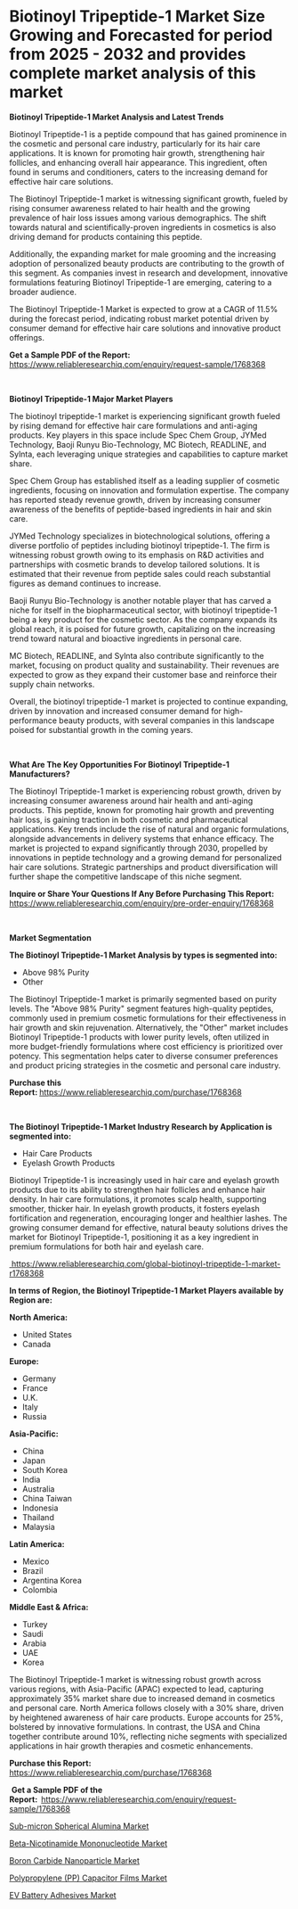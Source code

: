 <p><h1>Biotinoyl Tripeptide-1 Market Size Growing and Forecasted for period from 2025 - 2032 and provides complete market analysis of this market</h1></p><p><strong>Biotinoyl Tripeptide-1 Market Analysis and Latest Trends</strong></p>
<p><p>Biotinoyl Tripeptide-1 is a peptide compound that has gained prominence in the cosmetic and personal care industry, particularly for its hair care applications. It is known for promoting hair growth, strengthening hair follicles, and enhancing overall hair appearance. This ingredient, often found in serums and conditioners, caters to the increasing demand for effective hair care solutions.</p><p>The Biotinoyl Tripeptide-1 market is witnessing significant growth, fueled by rising consumer awareness related to hair health and the growing prevalence of hair loss issues among various demographics. The shift towards natural and scientifically-proven ingredients in cosmetics is also driving demand for products containing this peptide. </p><p>Additionally, the expanding market for male grooming and the increasing adoption of personalized beauty products are contributing to the growth of this segment. As companies invest in research and development, innovative formulations featuring Biotinoyl Tripeptide-1 are emerging, catering to a broader audience. </p><p>The Biotinoyl Tripeptide-1 Market is expected to grow at a CAGR of 11.5% during the forecast period, indicating robust market potential driven by consumer demand for effective hair care solutions and innovative product offerings.</p></p>
<p><strong>Get a Sample PDF of the Report:&nbsp;</strong> <a href="https://www.reliableresearchiq.com/enquiry/request-sample/1768368?utm_campaign=1129&utm_medium=2&utm_source=Github&utm_content=ia&utm_term=03042025&utm_id=biotinoyl-tripeptide-1">https://www.reliableresearchiq.com/enquiry/request-sample/1768368</a></p>
<p>&nbsp;</p>
<p><strong>Biotinoyl Tripeptide-1 Major Market Players</strong></p>
<p><p>The biotinoyl tripeptide-1 market is experiencing significant growth fueled by rising demand for effective hair care formulations and anti-aging products. Key players in this space include Spec Chem Group, JYMed Technology, Baoji Runyu Bio-Technology, MC Biotech, READLINE, and Sylnta, each leveraging unique strategies and capabilities to capture market share.</p><p>Spec Chem Group has established itself as a leading supplier of cosmetic ingredients, focusing on innovation and formulation expertise. The company has reported steady revenue growth, driven by increasing consumer awareness of the benefits of peptide-based ingredients in hair and skin care. </p><p>JYMed Technology specializes in biotechnological solutions, offering a diverse portfolio of peptides including biotinoyl tripeptide-1. The firm is witnessing robust growth owing to its emphasis on R&D activities and partnerships with cosmetic brands to develop tailored solutions. It is estimated that their revenue from peptide sales could reach substantial figures as demand continues to increase.</p><p>Baoji Runyu Bio-Technology is another notable player that has carved a niche for itself in the biopharmaceutical sector, with biotinoyl tripeptide-1 being a key product for the cosmetic sector. As the company expands its global reach, it is poised for future growth, capitalizing on the increasing trend toward natural and bioactive ingredients in personal care.</p><p>MC Biotech, READLINE, and Sylnta also contribute significantly to the market, focusing on product quality and sustainability. Their revenues are expected to grow as they expand their customer base and reinforce their supply chain networks.</p><p>Overall, the biotinoyl tripeptide-1 market is projected to continue expanding, driven by innovation and increased consumer demand for high-performance beauty products, with several companies in this landscape poised for substantial growth in the coming years.</p></p>
<p>&nbsp;</p>
<p><strong>What Are The Key Opportunities For Biotinoyl Tripeptide-1 Manufacturers?</strong></p>
<p><p>The Biotinoyl Tripeptide-1 market is experiencing robust growth, driven by increasing consumer awareness around hair health and anti-aging products. This peptide, known for promoting hair growth and preventing hair loss, is gaining traction in both cosmetic and pharmaceutical applications. Key trends include the rise of natural and organic formulations, alongside advancements in delivery systems that enhance efficacy. The market is projected to expand significantly through 2030, propelled by innovations in peptide technology and a growing demand for personalized hair care solutions. Strategic partnerships and product diversification will further shape the competitive landscape of this niche segment.</p></p>
<p><strong>Inquire or Share Your Questions If Any Before Purchasing This Report:</strong> <a href="https://www.reliableresearchiq.com/enquiry/pre-order-enquiry/1768368?utm_campaign=1129&utm_medium=2&utm_source=Github&utm_content=ia&utm_term=03042025&utm_id=biotinoyl-tripeptide-1">https://www.reliableresearchiq.com/enquiry/pre-order-enquiry/1768368</a></p>
<p>&nbsp;</p>
<p><strong>Market Segmentation</strong></p>
<p><strong>The Biotinoyl Tripeptide-1 Market Analysis by types is segmented into:</strong></p>
<p><ul><li>Above 98% Purity</li><li>Other</li></ul></p>
<p><p>The Biotinoyl Tripeptide-1 market is primarily segmented based on purity levels. The "Above 98% Purity" segment features high-quality peptides, commonly used in premium cosmetic formulations for their effectiveness in hair growth and skin rejuvenation. Alternatively, the "Other" market includes Biotinoyl Tripeptide-1 products with lower purity levels, often utilized in more budget-friendly formulations where cost efficiency is prioritized over potency. This segmentation helps cater to diverse consumer preferences and product pricing strategies in the cosmetic and personal care industry.</p></p>
<p><strong>Purchase this Report:&nbsp;</strong><a href="https://www.reliableresearchiq.com/purchase/1768368?utm_campaign=1129&utm_medium=2&utm_source=Github&utm_content=ia&utm_term=03042025&utm_id=biotinoyl-tripeptide-1">https://www.reliableresearchiq.com/purchase/1768368</a></p>
<p>&nbsp;</p>
<p><strong>The Biotinoyl Tripeptide-1 Market Industry Research by Application is segmented into:</strong></p>
<p><ul><li>Hair Care Products</li><li>Eyelash Growth Products</li></ul></p>
<p><p>Biotinoyl Tripeptide-1 is increasingly used in hair care and eyelash growth products due to its ability to strengthen hair follicles and enhance hair density. In hair care formulations, it promotes scalp health, supporting smoother, thicker hair. In eyelash growth products, it fosters eyelash fortification and regeneration, encouraging longer and healthier lashes. The growing consumer demand for effective, natural beauty solutions drives the market for Biotinoyl Tripeptide-1, positioning it as a key ingredient in premium formulations for both hair and eyelash care.</p></p>
<p><a href="https://www.reliableresearchiq.com/global-biotinoyl-tripeptide-1-market-r1768368?utm_campaign=1129&utm_medium=2&utm_source=Github&utm_content=ia&utm_term=03042025&utm_id=biotinoyl-tripeptide-1">&nbsp;https://www.reliableresearchiq.com/global-biotinoyl-tripeptide-1-market-r1768368</a></p>
<p><strong>In terms of Region, the Biotinoyl Tripeptide-1 Market Players available by Region are:</strong></p>
<p>
    <p> <strong> North America: </strong>
        <ul>
            <li>United States</li>
            <li>Canada</li>
        </ul>
        </p> 
    <p> <strong> Europe: </strong>
        <ul>
            <li>Germany</li>
            <li>France</li>
            <li>U.K.</li>
            <li>Italy</li>
            <li>Russia</li>
        </ul>
        </p> 
    <p> <strong> Asia-Pacific: </strong>
        <ul>
            <li>China</li>
            <li>Japan</li>
            <li>South Korea</li>
            <li>India</li>
            <li>Australia</li>
            <li>China Taiwan</li>
            <li>Indonesia</li>
            <li>Thailand</li>
            <li>Malaysia</li>
        </ul>
        </p> 
    <p> <strong> Latin America: </strong>
        <ul>
            <li>Mexico</li>
            <li>Brazil</li>
            <li>Argentina Korea</li>
            <li>Colombia</li>
        </ul>
        </p> 
    <p> <strong> Middle East & Africa: </strong>
        <ul>
            <li>Turkey</li>
            <li>Saudi</li>
            <li>Arabia</li>
            <li>UAE</li>
            <li>Korea</li>
        </ul>
    </p>
    </p>
<p><p>The Biotinoyl Tripeptide-1 market is witnessing robust growth across various regions, with Asia-Pacific (APAC) expected to lead, capturing approximately 35% market share due to increased demand in cosmetics and personal care. North America follows closely with a 30% share, driven by heightened awareness of hair care products. Europe accounts for 25%, bolstered by innovative formulations. In contrast, the USA and China together contribute around 10%, reflecting niche segments with specialized applications in hair growth therapies and cosmetic enhancements.</p></p>
<p><strong>Purchase this Report: </strong><a href="https://www.reliableresearchiq.com/purchase/1768368?utm_campaign=1129&utm_medium=2&utm_source=Github&utm_content=ia&utm_term=03042025&utm_id=biotinoyl-tripeptide-1">https://www.reliableresearchiq.com/purchase/1768368</a></p>
<p>&nbsp;<strong>Get a Sample PDF of the Report:&nbsp;&nbsp;</strong><a href="https://www.reliableresearchiq.com/enquiry/request-sample/1768368?utm_campaign=1129&utm_medium=2&utm_source=Github&utm_content=ia&utm_term=03042025&utm_id=biotinoyl-tripeptide-1">https://www.reliableresearchiq.com/enquiry/request-sample/1768368</a></p>
<p><strong></strong></p>
<p><p><a href="https://github.com/trenkkwasek84/Market-Research-Report-List-1/blob/main/sub-micron-spherical-alumina-market.md?utm_campaign=1129&utm_medium=2&utm_source=Github&utm_content=ia&utm_term=03042025&utm_id=biotinoyl-tripeptide-1">Sub-micron Spherical Alumina Market</a></p><p><a href="https://github.com/stunzkocotpv/Market-Research-Report-List-1/blob/main/beta-nicotinamide-mononucleotide-market.md?utm_campaign=1129&utm_medium=2&utm_source=Github&utm_content=ia&utm_term=03042025&utm_id=biotinoyl-tripeptide-1">Beta-Nicotinamide Mononucleotide Market</a></p><p><a href="https://github.com/sulvantomppa/Market-Research-Report-List-1/blob/main/boron-carbide-nanoparticle-market.md?utm_campaign=1129&utm_medium=2&utm_source=Github&utm_content=ia&utm_term=03042025&utm_id=biotinoyl-tripeptide-1">Boron Carbide Nanoparticle Market</a></p><p><a href="https://github.com/snapetylerho/Market-Research-Report-List-1/blob/main/polypropylene-pp-capacitor-films-market.md?utm_campaign=1129&utm_medium=2&utm_source=Github&utm_content=ia&utm_term=03042025&utm_id=biotinoyl-tripeptide-1">Polypropylene (PP) Capacitor Films Market</a></p><p><a href="https://github.com/iwanesucices/Market-Research-Report-List-1/blob/main/ev-battery-adhesives-market.md?utm_campaign=1129&utm_medium=2&utm_source=Github&utm_content=ia&utm_term=03042025&utm_id=biotinoyl-tripeptide-1">EV Battery Adhesives Market</a></p></p>